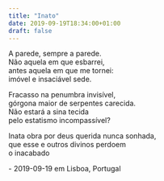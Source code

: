 ```yaml
---
title: "Inato"
date: 2019-09-19T18:34:00+01:00
draft: false
---
```


A parede, sempre a parede.  
Não aquela em que esbarrei,  
antes aquela em que me tornei:  
imóvel e insaciável sede.  

Fracasso na penumbra invisível,  
górgona maior de serpentes carecida.  
Não estará a sina tecida  
pelo estatismo incompassível?  

Inata obra por deus querida nunca sonhada,  
que esse e outros divinos perdoem  
o inacabado  

\- 2019-09-19 em Lisboa, Portugal
